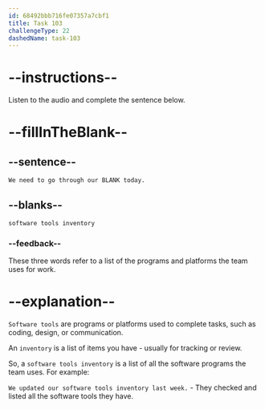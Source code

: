 ```yaml
---
id: 68492bbb716fe07357a7cbf1
title: Task 103
challengeType: 22
dashedName: task-103
---
```


<!-- (audio) Sophie: Hey Tom, we need to go through our software tools inventory today. -->

# --instructions--

Listen to the audio and complete the sentence below.

# --fillInTheBlank--

## --sentence--

`We need to go through our BLANK today.`

## --blanks--

`software tools inventory`

### --feedback--

These three words refer to a list of the programs and platforms the team uses for work.

# --explanation--

`Software tools` are programs or platforms used to complete tasks, such as coding, design, or communication.

An `inventory` is a list of items you have - usually for tracking or review.

So, a `software tools inventory` is a list of all the software programs the team uses. For example:

`We updated our software tools inventory last week.` - They checked and listed all the software tools they have.
